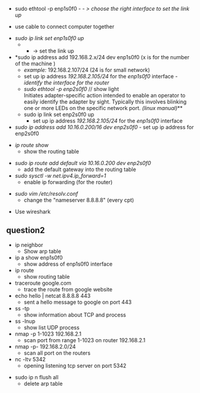 
- sudo ethtool -p enp1s0f0
*- - > choose the right interface to set the link up*
* use cable to connect computer together
- *sudo ip link set enp1s0f0 up*
	* - -> set the link up
- *sudo ip address add 192.168.2.x/24 dev enp1s0f0 (x is for the number of the machine )
	- *example:* 192.168.2.107/24 (24 is for small network)
	- set up ip address *192.168.2.105/24* for the *enp1s0f0* interface
*- identify the interface for the router*
	- *sudo ethtool -p enp2s0f0* // show light  
		Initiates  adapter-specific  action  intended  to  enable an operator to easily identify the adapter by sight.  Typically this involves blinking one or more LEDs on the specific network port. *(linux manual)***
	- sudo ip link set enp2s0f0 up
		* set up ip address *192.168.2.105/24* for the *enp1s0f0* interface
- *sudo ip address add 10.16.0.200/16 dev enp2s0f0*
		- set up ip address for enp2s0f0
* *ip route show*
	* show the routing table
- *sudo ip route add default via 10.16.0.200 dev enp2s0f0*
	- add the default gateway into the routing table
- *sudo sysctl -w net.ipv4.ip_forward=1*
	- enable ip forwarding (for the router)
* *sudo vim /etc/resolv.conf*
	*  change the "nameserver 8.8.8.8" (every cpt)
- Use wireshark
## question2
- ip neighbor
	- Show arp table
- ip a show enp1s0f0
	- show address of enp1s0f0 interface
- ip route 
	- show routing table
- traceroute google.com
	- trace the route from google website
- echo hello | netcat 8.8.8.8 443
	- sent a hello message to google on port 443
- ss -tp 
	- show information about TCP and process
- ss -lnup
	- show list UDP process
-  nmap -p 1-1023 192.168.2.1
	- scan port from range 1-1023 on router 192.168.2.1
-  nmap -p- 192.168.2.0/24
	- scan all port on the routers
- nc -ltv 5342 
	- opening listening tcp server on port 5342
* sudo ip n flush all
	* delete arp table


